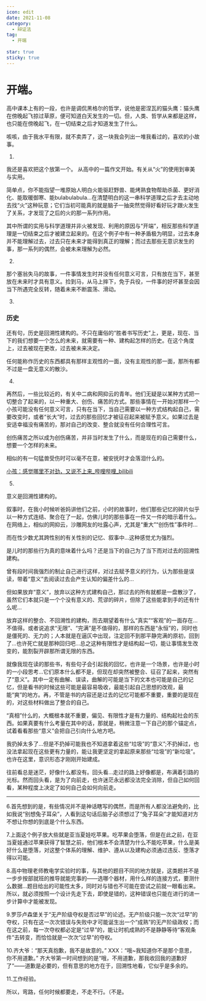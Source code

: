 ```yaml
---
icon: edit
date: 2021-11-08
category:
  - 辩证法
tag:
  - 开端
  
star: true
sticky: true
---
```


# 开端。

高中课本上有的一段，也许是调侃黑格尔的哲学，说他是密涅瓦的猫头鹰：猫头鹰在傍晚起飞掠过草原，便可知道白天发生的一切。但，人类、哲学从来都是这样，也只能在傍晚起飞，在一切结束之后才知道发生了什么。

咳咳，由于我水平有限，就不卖弄了，这一块我会列出一堆我看过的，喜欢的小故事。

1.
我还是喜欢把这个放第一个。
从高中的一篇作文开始。有关从“火”的使用到审美与实用。

简单点，你不能指望一堆原始人明白火能驱赶野兽、能烤熟食物帮助杀菌、更好消化、能取暖御寒、能bulabulabula…在清楚明白的这一串科学道理之后才去主动地去找“火”这种玩意；它们当初可能真的就是脑子一抽突然觉得好看好玩才跟火发生了关系，才发现了之后的火的那一系列作用。

其中所谓的实用与科学道理并非火被发现、利用的原因与“开端”，相反那些科学道理是一切结束之后才被建立起来的。在这个例子中有一种矛盾极为明显，过去本身并不能理解过去，过去只在未来才能得到真正的理解；而过去那些无意识发生的事，那一系列的偶然，会被未来理解为必然。

2.
那个塞翁失马的故事，一件事情发生时并没有任何意义可言，只有放在当下，甚至放在未来时才具有意义。捡到马，从马上摔下，免于兵役，一件事的好坏甚至会因当下所遇完全反转，随着未来不断震荡、滑动。

3.
### 历史
还有句，历史是回溯性建构的。不只在庸俗的“胜者书写历史”上，更是，现在、当下的我们想要一个怎么的未来，就需要有一种、建构起怎样的历史。在这个角度上，过去被现在更改，过去被未来决定。

任何能称作历史的东西都具有那样主观性的一面，没有主观性的那一面，那所有都不过是一盘无意义的散沙。

4.
再然后，一些比较近的，有关中二病和网抑云的青年。他们无疑是以某种方式把一切整合了起来的，以一种重大、创伤、痛苦的方式。那些事情在一开始对那样一个小孩可能没有任何意义可言，只有在当下，当自己需要以一种方式结构起自己，需要改变时，或者“长大”时，过去的那些回忆才被征召起来被赋予意义。如果过去是安适幸福没有痛苦的，那对自己的改变、整合就没有任何合理性可言。

创伤痛苦之所以成为创伤痛苦，并非当时发生了什么，而是现在的自己需要什么，想要一个怎样的未来。

相似的有一句猛兽受伤时可以毫不在意，被安抚时才会落泪什么的。

[小孩：感觉哪里不对劲，又说不上来_哔哩哔哩_bilibili](https://www.bilibili.com/video/BV1By4y1U7zF)

5.
意义是回溯性建构的。

叙事时，在我小时候听爸妈讲他们之前，小时的故事时，他们那些记忆的碎片似乎以一种方式连结、聚合在了一起，仿佛儿时的那些事在一件又一件的暗示着什么。在网络上，相似的网抑云，沙雕网友的吐露心声，尤其是“重大”“创伤性”事件时...

而在性少数尤其跨性别的有关性别的记忆、叙事中...这种感觉尤为强烈。

是儿时的那些行为真的意味着什么吗？还是当下的自己为了当下而对过去的回溯性建构。

曾有段时间我强烈的制止自己进行这样，对过去赋予意义的行为，认为那些是误读，带着“意义”去阅读过去会产生认知的偏差什么的...

但如果放弃“意义”，放弃以这种方式建构自己，那过去的所有就都是一盘散沙了，虽然它们本就只是一个个没有意义的、荒谬的碎片，但除了这些能拿到手的还有什么呢...

放弃这样的整合、不回溯性的建构，而去期望着有什么“真实”“客观”的一面存在...不值得。或者说追求“无限”、“完满”是不值得的，那样的东西是“永恒”的，同时也是僵死的、无力的；人本就是在逼仄中出现，注定回不到那平静完满的原初，回到了...也许死亡就是那种回归吧...总之这种有限性才是结构起一切，能让事情发生改变的，能割裂开辟那所谓无限的东西。

就像我现在读的那些书，有些句子会引起我的回忆，也许是一个场景，也许是小时的一小段思考...它们原本什么都不是，但现在却突然被整合、征召了起来，突然有了“意义”。其中一定有曲解、误读，曲解的可能是当下的文本也可能是自己的记忆，但是看书的时候这些可能是最容易吸收，最能引起自己思想的改观，最能“爽”的地方。再，不管是书的内容还是过去的记忆可能都不重要，重要的是现在的，对这些材料做出了整合的自己。

“真相”什么的，大概根本就不重要，偏见、有限性才是有力量的、结构起社会的东西。如果真要有什么考量在其中的话，那就是，稍微注意一下自己的那个锚定点，试着看看那些“意义”会把自己引向什么地方吧。

我扔掉太多了...但是不扔掉可能我也不知道拿着这些“垃圾”的“意义”;不扔掉过，也没法拿起现在这些更有力量的，能让我更坚定的拿起原来那些“垃圾”的“新垃圾”。也许在这里，意识形态才刚刚开始建成。

往前看总是迷茫，好像什么都没有。回头看...走过的路上好像都是，布满着引路的光标。然而回头看，是为了向前走，也许迷茫永远都没法完全消除，但自己如何回看，某种程度上决定了如何自己会如何向前走。

----

6.首先想到的是，有些情况并不是神话瞎写的偶然，而是所有人都没法避免的，比如我说“别想兔子耳朵”，人看到这句话后脑子必须想过了“兔子耳朵”才能知道对方不想让你想的到底是个什么东西。

7.上面这个例子放大些就是亚当夏娃吃苹果。吃苹果会堕落，但是在此之前，在亚当夏娃通过苹果获得了智慧之前，他们根本不会清楚为什么不能吃苹果，什么是美好什么是堕落，对这整个体系的理解、维护、遵从以及建构必须通过违反、堕落才得以可能。

8.高中物理老师教电学实验时的事，与其他的题目不同的地方就是，这类题并不是一步步按部就班的推导就能完事的——选哪个器材，用什么样的连接方式，要测什么数据...题目给出的可能性太多，同时对与错也不可能在尝试之前就一眼看出来。所以，就必须按照一个设计先走下去，即使是错的，这种错误也只能在进行的进一步计算中才能被发现。

9.罗莎卢森堡关于“无产阶级夺权是否过早”的论述。无产阶级只能一次次“过早”的夺权，只有在这一次次错误与失败中才可能诞生出一个“成熟”的无产阶级政权；而在这之前，每一次夺权都必定是“过早”的，能让时机成熟的不是静静等待“客观条件”去转变，而恰恰就是一次次“过早”的夺权。

10.齐大爷：“那天真抱歉，我不是故意的。”
XXX：“哦~我知道你不是那个意思，你不用道歉。”
齐大爷第一时间想到的是“哦，不用道歉，那我收回我的道歉好了”——道歉是必要的，但有意思的地方在于，回溯性地看，它似乎是多余的。

11.工作经验。

所以，弯路，任何时候都要走，不走不行。（不是。



